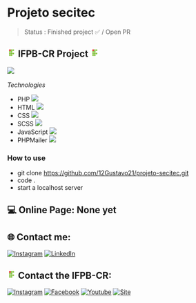 # Projeto secitec

> Status : Finished project ✅ / Open PR

## <img width ='20px' src ='./assets/icons/icon.svg' /> IFPB-CR Project <img width ='20px' src ='./assets/icons/icon.svg' />

<img width ='800px' src ='./assets/gif/Recording.gif' />

*Technologies*

+ PHP <img width ='20px' src ='https://www.php.net/favicon.svg?v=2' />
+ HTML <img width ='20px' src ='https://cdn-icons-png.flaticon.com/512/4943/4943029.png' />
+ CSS <img width ='20px' src ='https://cdn-icons-png.flaticon.com/512/732/732190.png' />
+ SCSS <img width ='20px' src ='https://cdn.iconscout.com/icon/free/png-512/sass-226054.png' />
+ JavaScript <img width ='20px' src ='https://upload.wikimedia.org/wikipedia/commons/thumb/9/99/Unofficial_JavaScript_logo_2.svg/1200px-Unofficial_JavaScript_logo_2.svg.png' />
+ PHPMailer <img width ='20px' src ='https://avatars.githubusercontent.com/u/3959702?s=48&v=4' />

### How to use
    
- git clone https://github.com/12Gustavo21/projeto-secitec.git
- code .
- start a localhost server 

## 💻 Online Page: None yet

## 🌐 Contact me:
[![Instagram](https://img.shields.io/badge/Instagram-%23E4405F.svg?logo=Instagram&logoColor=white)](https://instagram.com/gualmda) [![LinkedIn](https://img.shields.io/badge/LinkedIn-%230077B5.svg?logo=linkedin&logoColor=white)](https://www.linkedin.com/in/12gustavo21)

## <img width ='20px' src ='./assets/icons/icon.svg' /> Contact the IFPB-CR:
[![Instagram](https://img.shields.io/badge/Instagram-%23E4405F.svg?logo=Instagram&logoColor=white)](https://www.instagram.com/ifpbcatole.oficial) [![Facebook](https://img.shields.io/badge/Facebook-%231877F2.svg?logo=facebook&logoColor=white)](https://pt-br.facebook.com/ifpbcatoledorocha) [![Youtube](https://img.shields.io/badge/Youtube-%23FF0000.svg?logo=youtube&logoColor=white)](https://www.youtube.com/@ifpb-catoledorocha221) [![Site](https://img.shields.io/badge/Site-%23000000.svg?logo=google-chrome&logoColor=white)](https://www.ifpb.edu.br/catoledorocha)
